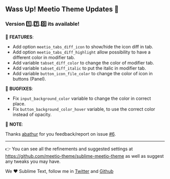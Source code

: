 ## Wass Up! Meetio Theme Updates 🎁

### Version 1️⃣.7️⃣.0️⃣ its available!

📣 **FEATURES**:

* Add option `meetio_tabs_diff_icon`  to show/hide the icon diff in tab.
* Add option `meetio_tabs_diff_highlight`  allow possibility to have a different color in modifier tab.
* Add variable `tabset_diff_color` to change the color of modifier tab.
* Add variable `tabset_diff_italic` to put the italic in modifier tab.
* Add variable `button_icon_file_color` to change the color of icon in buttons (Panel).

👾 **BUGFIXES**:

* Fix `input_background_color` variable to change the color in correct place.
* Fix `button_background_color_hover` variable, to use the correct color instead of opacity.

🙏 **NOTE**:

Thanks [abathur](https://github.com/abathur) for you feedback/report on issue
[#6](https://github.com/mauroreisvieira/meetio/issues/6).

---

👉 You can see all the refinements and suggested settings at https://github.com/meetio-theme/sublime-meetio-theme
as well as suggest any tweaks you may have.

We ♥️ Sublime Text, follow me in [Twitter](https://twitter.com/mauroreisviera) and
[Github](https://github.com/mauroreisvieira/)
